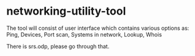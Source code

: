 networking-utility-tool
=======================

The tool will consist of user interface which contains various options as: Ping, Devices, Port scan, Systems in network, Lookup,  Whois


There is srs.odp, please go through that.
